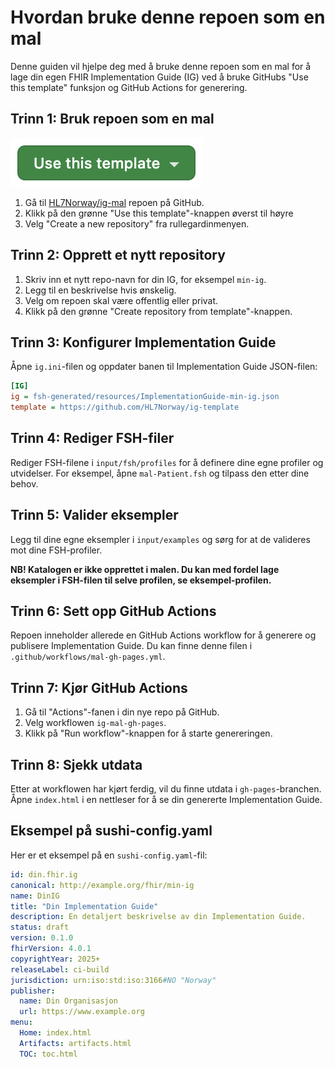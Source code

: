 # Hvordan bruke denne repoen som en mal

Denne guiden vil hjelpe deg med å bruke denne repoen som en mal for å lage din egen FHIR Implementation Guide (IG) ved å bruke GitHubs "Use this template" funksjon og GitHub Actions for generering.

## Trinn 1: Bruk repoen som en mal

![Use this template](use-this-template.png)

1. Gå til [HL7Norway/ig-mal](https://github.com/HL7Norway/ig-mal) repoen på GitHub.
2. Klikk på den grønne "Use this template"-knappen øverst til høyre
3. Velg "Create a new repository" fra rullegardinmenyen.

## Trinn 2: Opprett et nytt repository

1. Skriv inn et nytt repo-navn for din IG, for eksempel `min-ig`.
2. Legg til en beskrivelse hvis ønskelig.
3. Velg om repoen skal være offentlig eller privat.
4. Klikk på den grønne "Create repository from template"-knappen.

## Trinn 3: Konfigurer Implementation Guide

Åpne `ig.ini`-filen og oppdater banen til Implementation Guide JSON-filen:

```ini
[IG]
ig = fsh-generated/resources/ImplementationGuide-min-ig.json
template = https://github.com/HL7Norway/ig-template
```

## Trinn 4: Rediger FSH-filer

Rediger FSH-filene i `input/fsh/profiles` for å definere dine egne profiler og utvidelser. For eksempel, åpne `mal-Patient.fsh` og tilpass den etter dine behov.

## Trinn 5: Valider eksempler

Legg til dine egne eksempler i `input/examples` og sørg for at de valideres mot dine FSH-profiler.

**NB! Katalogen er ikke opprettet i malen. Du kan med fordel lage eksempler i FSH-filen til selve profilen, se eksempel-profilen.**

## Trinn 6: Sett opp GitHub Actions

Repoen inneholder allerede en GitHub Actions workflow for å generere og publisere Implementation Guide. Du kan finne denne filen i `.github/workflows/mal-gh-pages.yml`.

## Trinn 7: Kjør GitHub Actions

1. Gå til "Actions"-fanen i din nye repo på GitHub.
2. Velg workflowen `ig-mal-gh-pages`.
3. Klikk på "Run workflow"-knappen for å starte genereringen.

## Trinn 8: Sjekk utdata

Etter at workflowen har kjørt ferdig, vil du finne utdata i `gh-pages`-branchen. Åpne `index.html` i en nettleser for å se din genererte Implementation Guide.

## Eksempel på sushi-config.yaml

Her er et eksempel på en `sushi-config.yaml`-fil:

```yaml
id: din.fhir.ig
canonical: http://example.org/fhir/min-ig
name: DinIG
title: "Din Implementation Guide"
description: En detaljert beskrivelse av din Implementation Guide.
status: draft
version: 0.1.0
fhirVersion: 4.0.1
copyrightYear: 2025+
releaseLabel: ci-build
jurisdiction: urn:iso:std:iso:3166#NO "Norway"
publisher:
  name: Din Organisasjon
  url: https://www.example.org
menu:
  Home: index.html
  Artifacts: artifacts.html
  TOC: toc.html
```
